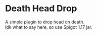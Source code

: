 # Death Head Drop
A simple plugin to drop head on death. <br>
Idk what to say here, so use Spigot 1.17 jar. <br>
###### 
